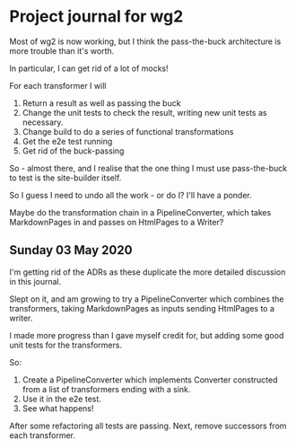 # Project journal for wg2

Most of wg2 is now working, but I think the pass-the-buck architecture is more trouble than it's worth.

In particular, I can get rid of a lot of mocks!

For each transformer I will
1. Return a result as well as passing the buck
1. Change the unit tests to check the result, writing new unit tests as necessary.
1. Change build to do a series of functional transformations
1. Get the e2e test running
1. Get rid of the buck-passing

So - almost there, and I realise that the one thing I must use pass-the-buck to test is the site-builder itself.

So I guess I need to undo all the work - or do I? I'll have a ponder.

Maybe do the transformation chain in a PipelineConverter, which takes MarkdownPages in and passes on HtmlPages to a Writer?


## Sunday 03 May 2020

I'm getting rid of the ADRs as these duplicate the more detailed discussion in this journal.

Slept on it, and am growing to try a PipelineConverter which combines the transformers, taking MarkdownPages as inputs
sending HtmlPages to a writer.

I made more progress than I gave myself credit for, but adding some good unit tests for the transformers.

So:

1. Create a PipelineConverter which implements Converter constructed from a list of transformers ending with a sink. 
1. Use it in the e2e test.
1. See what happens!

After some refactoring all tests are passing.
Next, remove successors from each transformer.


